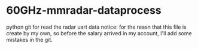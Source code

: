 # 60GHz-mmradar-dataprocess
python git for read the radar uart data
notice: for the reasn that this file is create by my own, so before the salary arrived in my account, I'll add some mistakes in the git.
